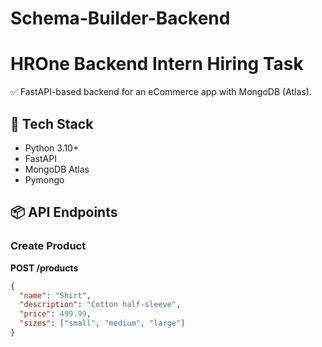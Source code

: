 # Schema-Builder-Backend
# HROne Backend Intern Hiring Task

✅ FastAPI-based backend for an eCommerce app with MongoDB (Atlas).

## 🔧 Tech Stack
- Python 3.10+
- FastAPI
- MongoDB Atlas
- Pymongo

## 📦 API Endpoints

### Create Product
**POST /products**
```json
{
  "name": "Shirt",
  "description": "Cotton half-sleeve",
  "price": 499.99,
  "sizes": ["small", "medium", "large"]
}
